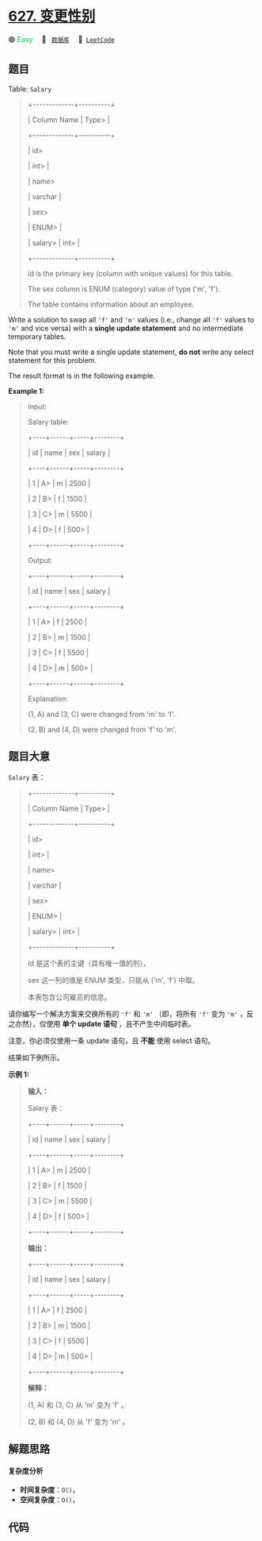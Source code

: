 # [627. 变更性别](https://leetcode.com/problems/swap-salary)

🟢 <font color=#15bd66>Easy</font>&emsp; 🔖&ensp; [`数据库`](/leetcode-js/outline/tag/database.md)&emsp; 🔗&ensp;[`LeetCode`](https://leetcode.com/problems/swap-salary)

## 题目

Table: `Salary`

> 
> 
> 
> 
> 
> +-------------+----------+
> 
> | Column Name | Type> 
>  |
> 
> +-------------+----------+
> 
> | id> 
> > 
>   | int> 
>   |
> 
> | name> 
> > 
> | varchar  |
> 
> | sex> 
> > 
>  | ENUM> 
>  |
> 
> | salary> 
>   | int> 
>   |
> 
> +-------------+----------+
> 
> id is the primary key (column with unique values) for this table.
> 
> The sex column is ENUM (category) value of type ('m', 'f').
> 
> The table contains information about an employee.
> 
> 



Write a solution to swap all `'f'` and `'m'` values (i.e., change all `'f'`
values to `'m'` and vice versa) with a **single update statement** and no
intermediate temporary tables.

Note that you must write a single update statement, **do not** write any
select statement for this problem.

The result format is in the following example.



**Example 1:**

> Input: 
> 
> Salary table:
> 
> +----+------+-----+--------+
> 
> | id | name | sex | salary |
> 
> +----+------+-----+--------+
> 
> | 1  | A> 
> | m   | 2500   |
> 
> | 2  | B> 
> | f   | 1500   |
> 
> | 3  | C> 
> | m   | 5500   |
> 
> | 4  | D> 
> | f   | 500> 
> |
> 
> +----+------+-----+--------+
> 
> Output: 
> 
> +----+------+-----+--------+
> 
> | id | name | sex | salary |
> 
> +----+------+-----+--------+
> 
> | 1  | A> 
> | f   | 2500   |
> 
> | 2  | B> 
> | m   | 1500   |
> 
> | 3  | C> 
> | f   | 5500   |
> 
> | 4  | D> 
> | m   | 500> 
> |
> 
> +----+------+-----+--------+
> 
> Explanation: 
> 
> (1, A) and (3, C) were changed from 'm' to 'f'.
> 
> (2, B) and (4, D) were changed from 'f' to 'm'.
> 
> 


## 题目大意

`Salary` 表：

> 
> 
> 
> 
> 
> +-------------+----------+
> 
> | Column Name | Type> 
>  |
> 
> +-------------+----------+
> 
> | id> 
> > 
>   | int> 
>   |
> 
> | name> 
> > 
> | varchar  |
> 
> | sex> 
> > 
>  | ENUM> 
>  |
> 
> | salary> 
>   | int> 
>   |
> 
> +-------------+----------+
> 
> id 是这个表的主键（具有唯一值的列）。
> 
> sex 这一列的值是 ENUM 类型，只能从 ('m', 'f') 中取。
> 
> 本表包含公司雇员的信息。
> 
> 



请你编写一个解决方案来交换所有的 `'f'` 和 `'m'` （即，将所有 `'f'` 变为 `'m'` ，反之亦然），仅使用 **单个 update
语句** ，且不产生中间临时表。

注意，你必须仅使用一条 update 语句，且 **不能** 使用 select 语句。

结果如下例所示。



**示例 1:**

> 
> 
> 
> 
> 
> **输入：**
> 
> Salary 表：
> 
> +----+------+-----+--------+
> 
> | id | name | sex | salary |
> 
> +----+------+-----+--------+
> 
> | 1  | A> 
> | m   | 2500   |
> 
> | 2  | B> 
> | f   | 1500   |
> 
> | 3  | C> 
> | m   | 5500   |
> 
> | 4  | D> 
> | f   | 500> 
> |
> 
> +----+------+-----+--------+
> 
> **输出：**
> 
> +----+------+-----+--------+
> 
> | id | name | sex | salary |
> 
> +----+------+-----+--------+
> 
> | 1  | A> 
> | f   | 2500   |
> 
> | 2  | B> 
> | m   | 1500   |
> 
> | 3  | C> 
> | f   | 5500   |
> 
> | 4  | D> 
> | m   | 500> 
> |
> 
> +----+------+-----+--------+
> 
> **解释：**
> 
> (1, A) 和 (3, C) 从 'm' 变为 'f' 。
> 
> (2, B) 和 (4, D) 从 'f' 变为 'm' 。


## 解题思路

#### 复杂度分析

- **时间复杂度**：`O()`，
- **空间复杂度**：`O()`，

## 代码

```javascript

```